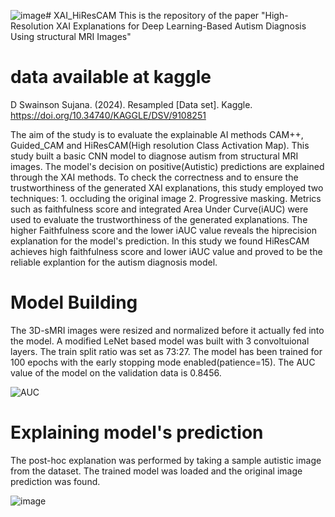 ![image](https://github.com/user-attachments/assets/41d595e5-3f42-4f6a-adf1-1a383f8a9ebb)# XAI_HiResCAM
This is the repository of the paper "High-Resolution XAI Explanations for Deep Learning-Based Autism Diagnosis Using structural MRI Images"
# data available at kaggle
D Swainson Sujana. (2024). Resampled [Data set]. Kaggle. https://doi.org/10.34740/KAGGLE/DSV/9108251

The aim of the study is to evaluate the explainable AI methods CAM++, Guided_CAM and HiResCAM(High resolution Class Activation Map). This study built a basic CNN model to diagnose autism from structural MRI images. The model's decision on positive(Autistic) predictions are explained through the XAI methods. To check the correctness and to ensure the trustworthiness of the generated XAI explanations, this study employed two techniques: 1. occluding the original image 2. Progressive masking. Metrics such as faithfulness score and integrated Area Under Curve(iAUC) were used to evaluate the trustworthiness of the generated explanations. The higher Faithfulness score and the lower iAUC value reveals the hiprecision explanation for the model's prediction. In this study we found HiResCAM achieves high faithfulness score and lower iAUC value and proved to be the reliable explantion for the autism diagnosis model. 

# Model Building
The 3D-sMRI images were resized and normalized before it actually fed into the model. A modified LeNet based model was built with 3 convoltuional layers. The train split ratio was set as 73:27. The model has been trained for 100 epochs with the early stopping mode enabled(patience=15). The AUC value of the model on the validation data is 0.8456. 

![AUC](https://github.com/user-attachments/assets/322491d1-a200-4a72-bb78-4eb555f227bc)

# Explaining model's prediction
The post-hoc explanation was performed by taking a sample autistic image from the dataset. The trained model was loaded and the original image prediction was found.

![image](https://github.com/user-attachments/assets/5c3ef390-a0aa-44a5-818c-c3f80ec0eea1)
